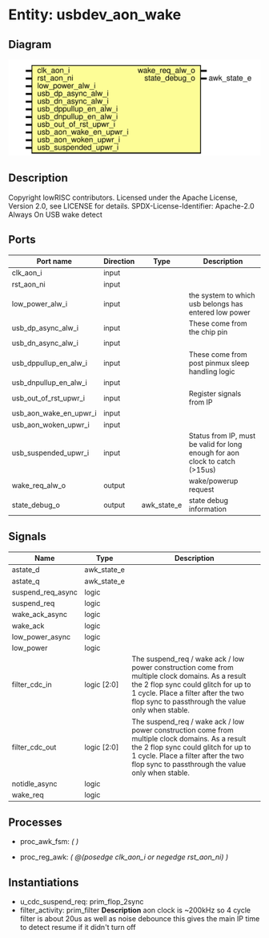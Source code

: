# Entity: usbdev_aon_wake
## Diagram
![Diagram](usbdev_aon_wake.svg "Diagram")
## Description
Copyright lowRISC contributors.
 Licensed under the Apache License, Version 2.0, see LICENSE for details.
 SPDX-License-Identifier: Apache-2.0
 Always On USB wake detect
 
## Ports
| Port name              | Direction | Type        | Description                                                                  |
| ---------------------- | --------- | ----------- | ---------------------------------------------------------------------------- |
| clk_aon_i              | input     |             |                                                                              |
| rst_aon_ni             | input     |             |                                                                              |
| low_power_alw_i        | input     |             | the system to which usb belongs has entered low power                        |
| usb_dp_async_alw_i     | input     |             | These come from the chip pin                                                 |
| usb_dn_async_alw_i     | input     |             |                                                                              |
| usb_dppullup_en_alw_i  | input     |             | These come from post pinmux sleep handling logic                             |
| usb_dnpullup_en_alw_i  | input     |             |                                                                              |
| usb_out_of_rst_upwr_i  | input     |             | Register signals from IP                                                     |
| usb_aon_wake_en_upwr_i | input     |             |                                                                              |
| usb_aon_woken_upwr_i   | input     |             |                                                                              |
| usb_suspended_upwr_i   | input     |             | Status from IP, must be valid for long enough for aon clock to catch (>15us) |
| wake_req_alw_o         | output    |             | wake/powerup request                                                         |
| state_debug_o          | output    | awk_state_e | state debug information                                                      |
## Signals
| Name              | Type        | Description                                                                                                                                                                                                                           |
| ----------------- | ----------- | ------------------------------------------------------------------------------------------------------------------------------------------------------------------------------------------------------------------------------------- |
| astate_d          | awk_state_e |                                                                                                                                                                                                                                       |
| astate_q          | awk_state_e |                                                                                                                                                                                                                                       |
| suspend_req_async | logic       |                                                                                                                                                                                                                                       |
| suspend_req       | logic       |                                                                                                                                                                                                                                       |
| wake_ack_async    | logic       |                                                                                                                                                                                                                                       |
| wake_ack          | logic       |                                                                                                                                                                                                                                       |
| low_power_async   | logic       |                                                                                                                                                                                                                                       |
| low_power         | logic       |                                                                                                                                                                                                                                       |
| filter_cdc_in     | logic [2:0] | The suspend_req / wake ack / low power construction come from multiple clock domains. As a result the 2 flop sync could glitch for up to 1 cycle.  Place a filter after the two flop sync to passthrough the value only when stable.  |
| filter_cdc_out    | logic [2:0] | The suspend_req / wake ack / low power construction come from multiple clock domains. As a result the 2 flop sync could glitch for up to 1 cycle.  Place a filter after the two flop sync to passthrough the value only when stable.  |
| notidle_async     | logic       |                                                                                                                                                                                                                                       |
| wake_req          | logic       |                                                                                                                                                                                                                                       |
## Processes
- proc_awk_fsm: _(  )_

- proc_reg_awk: _( @(posedge clk_aon_i or negedge rst_aon_ni) )_

## Instantiations
- u_cdc_suspend_req: prim_flop_2sync
- filter_activity: prim_filter
**Description**
aon clock is ~200kHz so 4 cycle filter is about 20us
as well as noise debounce this gives the main IP time to detect resume if it didn't turn off


